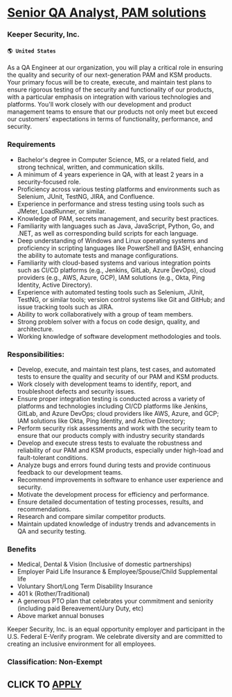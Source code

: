 # [Senior QA Analyst, PAM solutions](https://www.remotewlb.com/apply/senior-qa-analyst-pam-solutions)  
### Keeper Security, Inc.  
#### `🌎 United States`  

As a QA Engineer at our organization, you will play a critical role in ensuring the quality and security of our next-generation PAM and KSM products. Your primary focus will be to create, execute, and maintain test plans to ensure rigorous testing of the security and functionality of our products, with a particular emphasis on integration with various technologies and platforms. You'll work closely with our development and product management teams to ensure that our products not only meet but exceed our customers' expectations in terms of functionality, performance, and security.

### Requirements

  * Bachelor's degree in Computer Science, MS, or a related field, and strong technical, written, and communication skills.
  * A minimum of 4 years experience in QA, with at least 2 years in a security-focused role.
  * Proficiency across various testing platforms and environments such as Selenium, JUnit, TestNG, JIRA, and Confluence.
  * Experience in performance and stress testing using tools such as JMeter, LoadRunner, or similar.
  * Knowledge of PAM, secrets management, and security best practices.
  * Familiarity with languages such as Java, JavaScript, Python, Go, and .NET, as well as corresponding build scripts for each language.
  * Deep understanding of Windows and Linux operating systems and proficiency in scripting languages like PowerShell and BASH, enhancing the ability to automate tests and manage configurations.
  * Familiarity with cloud-based systems and various integration points such as CI/CD platforms (e.g., Jenkins, GitLab, Azure DevOps), cloud providers (e.g., AWS, Azure, GCP), IAM solutions (e.g., Okta, Ping Identity, Active Directory).
  * Experience with automated testing tools such as Selenium, JUnit, TestNG, or similar tools; version control systems like Git and GitHub; and issue tracking tools such as JIRA.
  * Ability to work collaboratively with a group of team members.
  * Strong problem solver with a focus on code design, quality, and architecture.
  * Working knowledge of software development methodologies and tools.

### Responsibilities:

  * Develop, execute, and maintain test plans, test cases, and automated tests to ensure the quality and security of our PAM and KSM products.
  * Work closely with development teams to identify, report, and troubleshoot defects and security issues.
  * Ensure proper integration testing is conducted across a variety of platforms and technologies including CI/CD platforms like Jenkins, GitLab, and Azure DevOps; cloud providers like AWS, Azure, and GCP; IAM solutions like Okta, Ping Identity, and Active Directory;
  * Perform security risk assessments and work with the security team to ensure that our products comply with industry security standards
  * Develop and execute stress tests to evaluate the robustness and reliability of our PAM and KSM products, especially under high-load and fault-tolerant conditions.
  * Analyze bugs and errors found during tests and provide continuous feedback to our development teams.
  * Recommend improvements in software to enhance user experience and security.
  * Motivate the development process for efficiency and performance.
  * Ensure detailed documentation of testing processes, results, and recommendations.
  * Research and compare similar competitor products.
  * Maintain updated knowledge of industry trends and advancements in QA and security testing.

### Benefits

  * Medical, Dental & Vision (Inclusive of domestic partnerships)
  * Employer Paid Life Insurance & Employee/Spouse/Child Supplemental life
  * Voluntary Short/Long Term Disability Insurance
  * 401 k (Rother/Traditional)
  * A generous PTO plan that celebrates your commitment and seniority (including paid Bereavement/Jury Duty, etc)
  * Above market annual bonuses

Keeper Security, Inc. is an equal opportunity employer and participant in the U.S. Federal E-Verify program. We celebrate diversity and are committed to creating an inclusive environment for all employees.

### Classification: Non-Exempt

  
## CLICK TO [APPLY](https://www.remotewlb.com/apply/senior-qa-analyst-pam-solutions)

